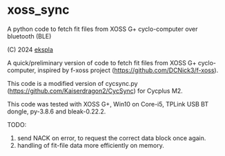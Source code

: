 # xoss_sync
A python code to fetch fit files from XOSS G+ cyclo-computer over bluetooth (BLE)

(C) 2024 [ekspla](https://github.com/ekspla/xoss_sync)

A quick/preliminary version of code to fetch fit files from XOSS G+ cyclo-computer, inspired by f-xoss project 
(https://github.com/DCNick3/f-xoss).

This code is a modified version of cycsync.py (https://github.com/Kaiserdragon2/CycSync) for Cycplus M2.

This code was tested with XOSS G+, Win10 on Core-i5, TPLink USB BT dongle, py-3.8.6 and bleak-0.22.2.

TODO:
1. send NACK on error, to request the correct data block once again.
2. handling of fit-file data more efficiently on memory.
